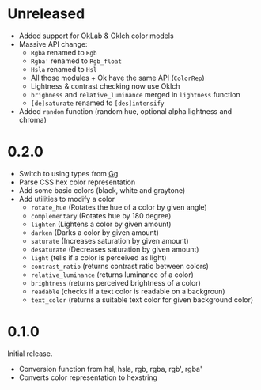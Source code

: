 # Unreleased

- Added support for OkLab & Oklch color models
- Massive API change:
  - `Rgba` renamed to `Rgb`
  - `Rgba'` renamed to `Rgb_float`
  - `Hsla` renamed to `Hsl`
  - All those modules + Ok have the same API (`ColorRep`)
  - Lightness & contrast checking now use Oklch
  - `brighness` and `relative_luminance` merged in `lightness` function
  - `[de]saturate` renamed to `[des]intensify`
- Added `random` function (random hue, optional alpha lightness and chroma)

# 0.2.0

* Switch to using types from [Gg](http://erratique.ch/software/gg)
* Parse CSS hex color representation
* Add some basic colors (black, white and graytone)
* Add utilities to modify a color
  - `rotate_hue` (Rotates the hue of a color by given angle)
  - `complementary` (Rotates hue by 180 degree)
  - `lighten` (Lightens a color by given amount)
  - `darken` (Darks a color by given amount)
  - `saturate` (Increases saturation by given amount)
  - `desaturate` (Decreases saturation by given amount)
  - `light` (tells if a color is perceived as light)
  - `contrast_ratio` (returns contrast ratio between colors)
  - `relative_luminance` (returns luminance of a color)
  - `brightness` (returns perceived brightness of a color)
  - `readable` (checks if a text color is readable on a backgroun)
  - `text_color` (returns a suitable text color for given background color)

# 0.1.0

Initial release.

* Conversion function from hsl, hsla, rgb, rgba, rgb', rgba'
* Converts color representation to hexstring
